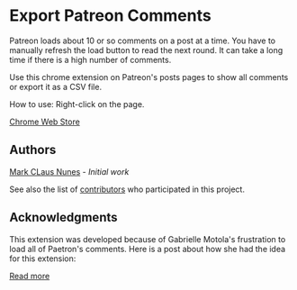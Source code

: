 # Export Patreon Comments


Patreon loads about 10 or so comments on a post at a time. You have to manually refresh the load button to read the next round. It can take a long time if there is a high number of comments. 

Use this chrome extension on Patreon's posts pages to show all comments or export it as a CSV file.

How to use: Right-click on the page.

[Chrome Web Store](https://chrome.google.com/webstore/detail/export-patreon-comments/cbpcohjaihendbaaegnfobblodjodecg)

## Authors

[Mark CLaus Nunes](https://github.com/markcnunes) - *Initial work* 

See also the list of [contributors](https://github.com/markcnunes/export-patreon-comments/graphs/contributors) who participated in this project.

## Acknowledgments

This extension was developed because of Gabrielle Motola's frustration to load all of Paetron's comments. Here is a post about how she had the idea for this extension:

[Read more](https://medium.com/@gmotophotos/patreon-so-far-d1435e7a5c55)